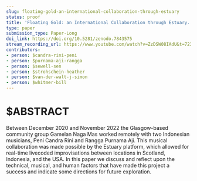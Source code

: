 ```yaml
---
slug: floating-gold-an-international-collaboration-through-estuary
status: proof
title: 'Floating Gold: an International Collaboration through Estuary.'
type: paper
submission_type: Paper-Long
doi_link: https://doi.org/10.5281/zenodo.7843575
stream_recording_url: https://www.youtube.com/watch?v=ZzDSW08IAdU&t=7236s
contributors:
- person: $candra-rini-peni
- person: $purnama-aji-rangga
- person: $sewell-sen
- person: $strohschein-heather
- person: $van-der-walt-j-simon
- person: $whitmer-bill
---
```


# $ABSTRACT

Between December 2020 and November 2022 the Glasgow-based community
group Gamelan Naga Mas worked remotely with two Indonesian musicians,
Peni Candra Rini and Rangga Purnama Aji. This musical collaboration was
made possible by the Estuary platform, which allowed for real-time
livecoded improvisations between locations in Scotland, Indonesia, and
the USA. In this paper we discuss and reflect upon the technical,
musical, and human factors that have made this project a success and
indicate some directions for future exploration.
